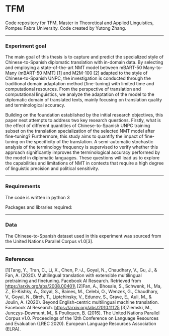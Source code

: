 # TFM
Code repository for TFM, Master in Theoretical and Applied Linguistics, Pompeu Fabra University. Code created by Yutong Zhang.

*** 
### Experiment goal
The main goal of this thesis is to capture and predict the specialized style of Chinese-to-Spanish diplomatic translation with in-domain data. By selecting and employing a state-of-the-art NMT model between mBART-50 Many-to-Many (mBART-50 MMT) [1] and M2M-100 [2] adapted to the style of Chinese-to-Spanish UNPC, the investigation is conducted through the traditional domain adaptation method (fine-tuning) with limited time and computational resources. From the perspective of translation and computational linguistics, we analyze the adaptation of the model to the diplomatic domain of translated texts, mainly focusing on translation quality and terminological accuracy.

Building on the foundation established by the initial research objectives, this paper next attempts to address two key research questions. Firstly, what is the effect of different quantities of Chinese-to-Spanish UNPC training subset on the translation specialization of the selected NMT model after fine-tuning? Furthermore, this study aims to quantify the impact of fine-tuning on the specificity of the translation. A semi-automatic stochastic analysis of the terminology frequency is supervised to verify whether this approach significantly improves the terminological accuracy performed by the model in diplomatic languages. These questions will lead us to explore the capabilities and limitations of NMT in contexts that require a high degree of linguistic precision and political sensitivity.

*** 
### Requirements
The code is written in python 3

Packages and libraries required:

*** 
### Data
The Chinese-to-Spanish dataset used in this experiment was sourced from the United Nations Parallel Corpus v1.0[3].

*** 
### References
[1]Tang, Y., Tran, C., Li, X., Chen, P.-J., Goyal, N., Chaudhary, V., Gu, J., & Fan, A. (2020). Multilingual translation with extensible multilingual pretraining and finetuning. Facebook AI Research. Retrieved from https://arxiv.org/abs/2008.00401\
[2]Fan, A., Bhosale, S., Schwenk, H., Ma, Z., El-Kishky, A., Goyal, S., Baines, M., Celebi, O., Wenzek, G., Chaudhary, V., Goyal, N., Birch, T., Liptchinsky, V., Edunov, S., Grave, E., Auli, M., & Joulin, A. (2020). Beyond English-centric multilingual machine translation. Facebook AI Research. https://arxiv.org/abs/2010.11125
[3]Ziemski, M., Junczys-Dowmunt, M., & Pouliquen, B. (2016). The United Nations Parallel Corpus v1.0. Proceedings of the 12th Conference on Language Resources and Evaluation (LREC 2020). European Language Resources Association (ELRA).


